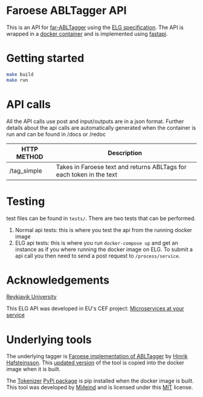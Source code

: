 # Faroese ABLTagger API
This is an API for [far-ABLTagger](https://github.com/cadia-lvl/far-ABLTagger) using the [ELG specification](https://european-language-grid.readthedocs.io/en/stable/all/A3_API/LTInternalAPI.html#basic-api-pattern).
The API is wrapped in a [docker container](https://www.docker.com/) and is implemented using [fastapi](https://github.com/tiangolo/fastapi).

# Getting started
```bash
make build
make run
```

# API calls
All the API calls use post and input/outputs are in a json format.
Further details about the api calls are automatically generated when the container is run and can be found in /docs or /redoc

| HTTP METHOD | Description |
| ----------- | --------------- |
| /tag_simple | Takes in Faroese text and returns ABLTags for each token in the text |

# Testing
test files can be found in `tests/`. There are two tests that can be performed.
1. Normal api tests: this is where you test the api from the running docker image
2. ELG api tests: this is where you run `docker-compose up` and get an instance as if you where running the docker image on ELG. To submit a api call you then need to send a post request to `/process/service`.

# Acknowledgements
[Reykjavik University](https://lvl.ru.is)

This ELG API was developed in EU's CEF project: [Microservices at your service](https://www.lingsoft.fi/en/microservices-at-your-service-bridging-gap-between-nlp-research-and-industry)

# Underlying tools
The underlying tagger is [Faroese implementation of ABLTagger](https://github.com/cadia-lvl/far-ABLTagger) by [Hinrik Hafsteinsson](https://github.com/hinrikur). This [updated version](https://github.com/cadia-lvl/far-ABLTagger/tree/elg-standard) of the tool is copied into the docker image when it is built. 

The [Tokenizer](https://github.com/mideind/Tokenizer) [PyPi package](https://pypi.org/project/tokenizer/) is pip installed when the docker image is built. This tool was developed by [Miðeind](https://mideind.is/) and is licensed under this [MIT](https://github.com/mideind/Tokenizer/blob/master/LICENSE) license. 
